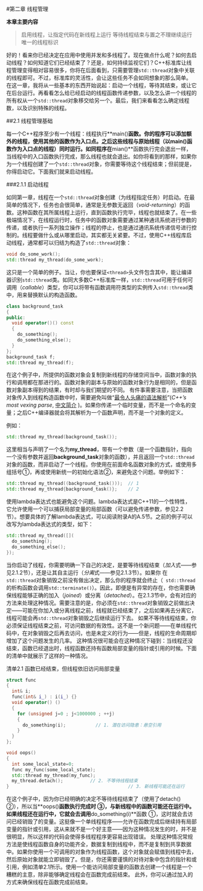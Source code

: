 #第二章 线程管理

**本章主要内容**

>启用线程，让指定代码在新线程上运行
>等待线程结束与置之不理继续运行
>唯一的线程标识

好的！看来你已经决定在应用中使用并发和多线程了。现在做点什么呢？如何去启动线程？如何知道它们已经结束了？还是，如何持续监视它们？C++标准库让线程管理变得相对容易很多，你将在后面看到，只需要管理`std::thread`对象中关联的线程即可。不过，标准库的灵活性，会让这些任务不会如同想象的那么简单。
在这一章，我将从一些基本的东西开始说起：启动一个线程，等待其结束，或让它在后台运行。再看看怎么给已经启动的线程函数传递参数，以及怎么讲一个线程的所有权从一个`std::thread`对象移交给另一个。最后，我们来看看怎么确定线程数，以及识别特殊的线程。

##2.1 线程管理基础

每一个C++程序至少有一个线程：线程执行**main()**函数。你的程序可以添加额外的线程，使用其他的函数作为入口点。之后这些线程与原始线程（以main()函数作为入口点的线程）同时运行。如同程序在**mian()**函数执行完会退出一样，当线程中的入口函数执行完成，那么线程也就会退出。如你将看到的那样，如果你为一个线程创建了一个`std::thread`对象，你需要等待这个线程结束；但前提是，你得启动它。下面我们就来启动线程。

###2.1.1 启动线程

如同第一章，线程在一个`std::thread`对象创建（为线程指定任务）时启动。在最简单的情况下，任务也会很简单，通常是无参数无返回（*void-returning*）的函数。这种函数在其所属线程上运行，直到函数执行完毕，线程也就结束了。在一些极端情况下，在线程运行时，任务中的函数对象需要通过某种通讯系统进行参数的传递，或者执行一系列独立操作；线程的停止，也是通过通讯系统传递信号进行控制的。线程要做什么或从哪里启动，其实都无关紧要。不过，使用C++线程库启动线程，通常都可以归结为构造了`std::thread`对象：

```c++
void do_some_work();
std::thread my_thread(do_some_work);
```

这只是一个简单的例子。当让，你也要保证`<thread>`头文件包含其中，能让编译器识别`std::thread`类。如同大多数C++标准库一样，`std::thread`可用于任何可调用（*callable*）类型，你可以将带有函数调用符类型的实例传入`std::thread`类中，用来替换默认的构造函数。

```c++
class background_task
{
public:
  void operator()() const
  {
    do_something();
    do_something_else();
  }
};
background_task f;
std::thread my_thread(f);
```

在这个例子中，所提供的函数对象会复制到新线程的存储空间当中，函数对象的执行和调用都在那进行的。函数对象的副本与原始的函数对象行为是相同的，但是函数对象副本得到的结果，有时却与我们期望的不同。
有件事需要注意，当把函数对象传入到线程构造函数中时，需要避免叫做“[最令人头痛的语法解析](http://en.wikipedia.org/wiki/Most_vexing_parse)”(*C++’s most vexing parse*, [中文简介](qiezhuifeng.diandian.com/post/2012-08-27/40038339477) )。如果你传递一个临时变量，而不是一个命名的变量；之后C++编译器就会将其解析为一个函数声明，而不是一个对象的定义。

例如：
```c++
std::thread my_thread(background_task());
```

这里相当与声明了一个名为**my_thread**，带有一个参数（是一个函数指针，指向一个没有参数并返回**background_task**对象的函数），并且返回一个`std::thread`对象的函数，而非启动了一个线程。你使用在前面命名函数对象的方式，或使用多组括号①，再或使用新统一的初始化语法②，来避免这个问题。举例如下：

```c++
std::thread my_thread((background_task()));  // 1
std::thread my_thread{background_task()};    // 2
```

使用lambda表达式也能避免这个问题。lambda表达式是C++11的一个性特性，
它允许使用一个可以捕获局部变量的局部函数（可以避免传递参数，参见2.2节）。想要具体的了解lambda表达式，可以阅读附录A的A.5节。之前的例子可以改写为lambda表达式的类型，如下：

```c++
std::thread my_thread([](
  do_something();
  do_something_else();
});
```

当你启动了线程，你需要明确一下自己的决定，是要等待线程结束（*加入*式——参见2.1.2节），还是让其自主运行（*分离*式——参见2.1.3节）。如果你
在`std::thread`对象销毁之前没有做出决定，那么你的程序就会终止（` std::thread`的析构函数会调用`std::terminate()`）。因此，即便是有异常的存在，你也需要确保线程能够正确的加入（*joined*）或分离（*detached*）。在2.1.3节中，会有对应的方法来处理这种情况。需要注意的是，你必须在`std::thread`对象销毁之前做出决定——可能在你加入或分离线程之前，线程就已经结束了，之后如果再去分离它，线程可能会再`std::thread`对象销毁之后继续运行下去。
如果不等待线程结束，你必须保证线程结束之前，可访问数据的有效性。这不是一个新问题——在单线程代码中，在对象销毁之后再去访问，也是未定义的行为——但是，线程的生命周期却增加了这个问题发生的几率。
这种情况很可能会在这种情况下碰到：当线程还没结束，函数已经退出时，线程函数还持有函数局部变量的指针或引用的时候。下面的清单中就展示了这样的一种情况。

清单2.1  函数已经结束，但线程依旧访问局部变量
```c++
struct func
{
  int& i;
  func(int& i_) : i(i_) {}
  void operator() ()
  {
    for (unsigned j=0 ; j<1000000 ; ++j)
    {
      do_something(i);           // 1. 潜在访问隐患：悬空引用
    }
  }
};

void oops()
{
  int some_local_state=0;
  func my_func(some_local_state);
  std::thread my_thread(my_func);
  my_thread.detach();          // 2. 不等待线程结束
}                                            // 3. 新线程可能还在运行
```

在这个例子中，因为你已经明确的决定不等待线程结束了（使用了detach() ②），所以当**oops()**函数执行完成时 ③，与新线程中的函数可能还在运行中。如果线程还在运行中，它就会去调用**do_something(i)**函数 ①，这时就会去访问已经销毁了的变量。这挺像一个单线程程序——允许在函数完成后继续持有局部变量的指针或引用，这从来就不是一个好主意——因为这种情况发生的时，并不是很明显，所以这样的代码会使得多线程程序更容易出现错误。
处理这种情况常规方法是使线程函数自身的功能齐全，数据复制到线程中，而不是复制到共享数据中。如果你使用一个可调用的对象作为线程函数，这个对象就会赋值到线程中去，然后原始对象就能立即销毁了。但是，你还需要谨慎的对待对象中包含的指针和或引用，例如清单2.1所示。使用一个能访问局部变量的函数去创建一个线程是一个糟糕的主意，除非能够确定线程会在函数完成前结束。
此外，你可以通过加入的方式来确保线程在函数完成前结束。









